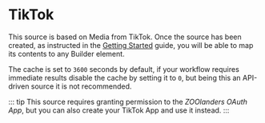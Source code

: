 # TikTok

This source is based on Media from TikTok. Once the source has been created, as instructed in the [Getting Started](../) guide, you will be able to map its contents to any Builder element.

The cache is set to `3600` seconds by default, if your workflow requires immediate results disable the cache by setting it to `0`, but being this an API-driven source it is not recommended.

::: tip
This source requires granting permission to the _ZOOlanders OAuth App_, but you can also create your TikTok App and use it instead.
:::
